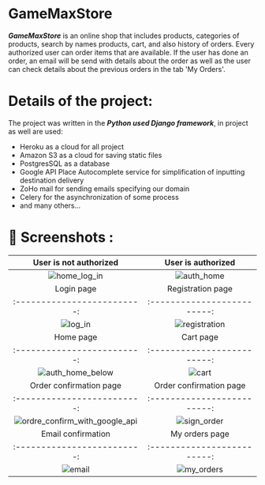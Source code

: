 ﻿# GameMaxStore
***GameMaxStore*** is an online shop that includes products, categories of products, search by names products, cart, and also history of orders. Every authorized user can order items that are available. If the user has done an order, an email will be send with details about the order as well as the user can check details about the previous orders in the tab 'My Orders'.

# Details of the project: 
The project was written in the ***Python used Django framework***, in project as well are used:
- Heroku as a cloud for all project 
- Amazon S3 as a cloud for saving static files
- PostgresSQL as a database
- Google API Place Autocomplete service for simplification of inputting destination delivery
- ZoHo mail for sending emails specifying our domain
- Celery for the asynchronization of some process
- and many others...

# 📸 Screenshots :
User is not authorized |  User is authorized
:-------------------------:|:-------------------------:
![home_log_in](https://user-images.githubusercontent.com/79806840/178934430-4fb60bbb-9fbf-4d27-bbb1-d73b77b460c0.png)  |![auth_home](https://user-images.githubusercontent.com/79806840/178935566-73a900b7-5296-4316-966c-a854fc370d83.png)
Login page | Registration page
:-------------------------:|:-------------------------:
![log_in](https://user-images.githubusercontent.com/79806840/178937188-8d328a13-5a40-41cb-ae7a-787734deba5d.png)|![registration](https://user-images.githubusercontent.com/79806840/178937228-f554826a-acf2-459a-8f1d-2383f63a74bb.png) 
Home page | Cart page
:-------------------------:|:-------------------------:
![auth_home_below](https://user-images.githubusercontent.com/79806840/178937699-5f9bedd1-b88e-4164-ac32-a09ac6e197b9.png)|![cart](https://user-images.githubusercontent.com/79806840/178937823-0921087d-6d39-49cb-8d2a-e08d34a283bd.png)
Order confirmation page | Order confirmation page
:-------------------------:|:-------------------------:
![ordre_confirm_with_google_api](https://user-images.githubusercontent.com/79806840/178938266-ca721a69-0911-4717-8dfe-876359559042.png) |![sign_order](https://user-images.githubusercontent.com/79806840/178938409-4feb9971-9099-4824-80bb-d77e8be43693.png)
Email confirmation | My orders page
:-------------------------:|:-------------------------:
![email](https://user-images.githubusercontent.com/79806840/178938762-688883b5-6b05-4311-85bc-727006869b0d.png) | ![my_orders](https://user-images.githubusercontent.com/79806840/178938901-97fe5cf3-6c86-4a57-b1bb-0d84cb52b215.png)
